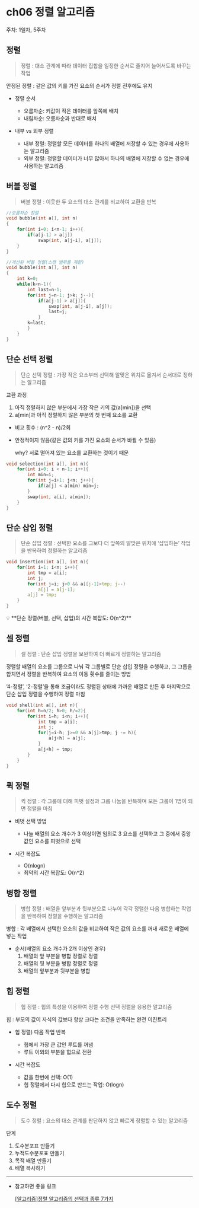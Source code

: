 # ch06 정렬 알고리즘

주차: 1일차, 5주차

## 정렬

> 정렬
: 대소 관계에 따라 데이터 집합을 일정한 순서로 줄지어 늘어서도록 바꾸는 작업

안정된 정렬
: 같은 값의 키를 가진 요소의 순서가 정렬 전후에도 유지
> 

- 정렬 순서
    - 오름차순: 키값이 작은 데이터를 앞쪽에 배치
    - 내림차순: 오름차순과 반대로 배치

- 내부 vs 외부 정렬
    - 내부 정렬: 정렬할 모든 데이터를 하나의 배열에 저장할 수 있는 경우에 사용하는 알고리즘
    - 외부 정렬: 정렬할 데이터가 너무 많아서 하나의 배열에 저장할 수 없는 경우에 사용하는 알고리즘

## 버블 정렬

> 버블 정렬
: 이웃한 두 요소의 대소 관계를 비교하여 교환을 반복
> 

```cpp
//오름차순 정렬
void bubble(int a[], int n)
{
	for(int i=0; i<n-1; i++){
		if(a[j-1] > a[j])
			swap(int, a[j-i], a[j]);
	}
}

//개선된 버블 정렬(스캔 범위를 제한)
void bubble(int a[], int n)
{
	int k=0;
	while(k<n-1){
		int last=n-1;
		for(int j=n-1; j>k; j--){
			if(a[j-1] > a[j]){
				swap(int, a[j-i], a[j]);
				last=j;
			}
		k=last;
		}
	}
}
```

## 단순 선택 정렬

> 단순 선택 정렬
: 가장 작은 요소부터 선택해 알맞은 위치로 옮겨서 순서대로 정하는 알고리즘

교환 과정
1. 아직 정렬하지 않은 부분에서 가장 작은 키의 값(a[min])을 선택
2. a[min]과 아직 정렬하지 않은 부분의 첫 번째 요소를 교환
> 

- 비교 횟수 : (n^2 - n)/2회
- 안정적이지 않음(같은 값의 키를 가진 요소의 순서가 바뀔 수 있음)
    
    why? 서로 떨어져 있는 요소를 교환하는 것이기 때문
    

```cpp
void selection(int a[], int n){
	for(int i=0; i < n-1; i++){
		int min=i;
		for(int j=i+1; j<n; j++){
			if(a[j] < a[min) min=j;
		}
		swap(int, a[i], a[min]);
	}
} 
```

## 단순 삽입 정렬

> 단순 삽입 정렬
: 선택한 요소를 그보다 더 앞쪽의 알맞은 위치에 ‘삽입하는’ 작업을 반복하여 정렬하는 알고리즘
> 

```cpp
void insertion(int a[], int n){
	for(int i=1; i<n; i++){
		int tmp = a[i];
		int j;
		for(int j=i; j>0 && a[[j-1]>tmp; j--)
			a[j] = a[j-1];
		a[j] = tmp;
	}
}
```

<aside>
💡 **단순 정렬(버블, 선택, 삽입)의 시간 복잡도: O(n^2)**

</aside>

## 셀 정렬

> 셀 정렬
: 단순 삽입 정렬을 보완하여 더 빠르게 정렬하는 알고리즘

정렬할 배열의 요소를 그룹으로 나눠 각 그룹별로 단순 삽입 정렬을 수행하고,
그 그룹을 합치면서 정렬을 반복하여 요소의 이동 횟수를 줄이는 방법

’4-정렬’, ‘2-정렬’을 통해 조금이라도 정렬된 상태에 가까운 배열로 만든 후 
마지막으로 단순 삽입 정렬을 수행하여 정렬 마침
> 

```cpp
void shell(int a[], int n){
	for(int h=n/2; h>0; h/=2){
		for(int i=h; i<n; i++){
			int tmp = a[i];
			int j;
			for(j=i-h; j>=0 && a[j]>tmp; j -= h){
				a[j+h] = a[j];
			}
			a[j+h] = tmp;
		}
	}
}
```

## 퀵 정렬

> 퀵 정렬
: 각 그룹에 대해 피벗 설정과 그룹 나눔을 반복하며 모든 그룹이 1명이 되면 정렬을 마침



- 비벗 선택 방법
    - 나눌 배열의 요소 개수가 3 이상이면 임의로 3 요소를 선택하고 그 중에서 중앙값인 요소를 피벗으로 선택

- 시간 복잡도
    - O(nlogn)
    - 최악의 시간 복잡도: O(n^2)

## 병합 정렬

> 병합 정렬
: 배열을 앞부분과 뒷부분으로 나누어 각각 정렬한 다음 병합하는 작업을 반복하여 정렬을 수행하는 알고리즘

병합
: 각 배열에서 선택한 요소의 값을 비교하여 작은 값의 요소를 꺼내 새로운 배열에 넣는 작업
> 

- 순서(배열의 요소 개수가 2개 이상인 경우)
    1. 배열의 앞 부분을 병합 정렬로 정렬
    2. 배열의 뒷 부분을 병합 정렬로 정렬
    3. 배열의 앞부분과 뒷부분을 병합

## 힙 정렬

> 힙 정렬
: 힙의 특성을 이용하여 정렬 수행
선택 정렬을 응용한 알고리즘

힙
: 부모의 값이 자식의 값보다 항상 크다는 조건을 만족하는 완전 이진트리
> 

- 힙 정렬) 다음 작업 반복
    - 힙에서 가장 큰 값인 루트를 꺼냄
    - 루트 이외의 부분을 힙으로 전환

- 시간 복잡도
    - 값을 한번에 선택: O(1)
    - 힙 정렬에서 다시 힙으로 만드는 작업: O(logn)

## 도수 정렬

> 도수 정렬
: 요소의 대소 관계를 판단하지 않고 빠르게 정렬할 수 있는 알고리즘

단계
1. 도수분포표 만들기
2. 누적도수분포표 만들기
3. 목적 배열 만들기
4. 배열 복사하기
> 

---

- 참고하면 좋을 링크
    
    [[알고리즘]정렬 알고리즘의 선택과 종류 7가지](https://hyo-ue4study.tistory.com/68)